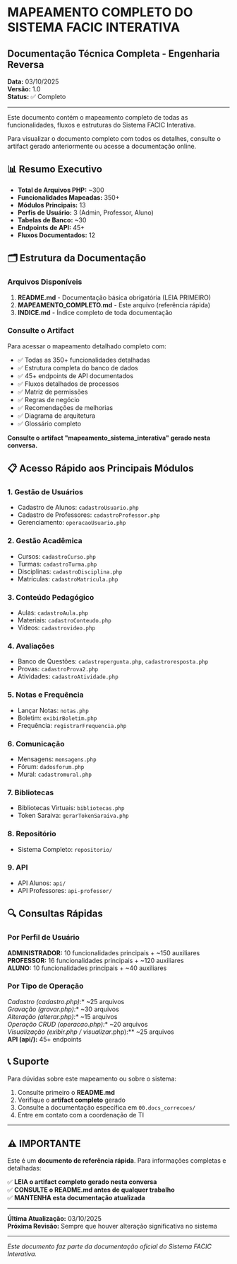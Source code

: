 # MAPEAMENTO COMPLETO DO SISTEMA FACIC INTERATIVA
## Documentação Técnica Completa - Engenharia Reversa

**Data:** 03/10/2025  
**Versão:** 1.0  
**Status:** ✅ Completo

---

Este documento contém o mapeamento completo de todas as funcionalidades, fluxos e estruturas do Sistema FACIC Interativa.

Para visualizar o documento completo com todos os detalhes, consulte o artifact gerado anteriormente ou acesse a documentação online.

## 📊 Resumo Executivo

- **Total de Arquivos PHP:** ~300
- **Funcionalidades Mapeadas:** 350+
- **Módulos Principais:** 13
- **Perfis de Usuário:** 3 (Admin, Professor, Aluno)
- **Tabelas de Banco:** ~30
- **Endpoints de API:** 45+
- **Fluxos Documentados:** 12

## 🗂️ Estrutura da Documentação

### Arquivos Disponíveis

1. **README.md** - Documentação básica obrigatória (LEIA PRIMEIRO)
2. **MAPEAMENTO_COMPLETO.md** - Este arquivo (referência rápida)
3. **INDICE.md** - Índice completo de toda documentação

### Consulte o Artifact

Para acessar o mapeamento detalhado completo com:
- ✅ Todas as 350+ funcionalidades detalhadas
- ✅ Estrutura completa do banco de dados
- ✅ 45+ endpoints de API documentados
- ✅ Fluxos detalhados de processos
- ✅ Matriz de permissões
- ✅ Regras de negócio
- ✅ Recomendações de melhorias
- ✅ Diagrama de arquitetura
- ✅ Glossário completo

**Consulte o artifact "mapeamento_sistema_interativa" gerado nesta conversa.**

## 📋 Acesso Rápido aos Principais Módulos

### 1. Gestão de Usuários
- Cadastro de Alunos: `cadastroUsuario.php`
- Cadastro de Professores: `cadastroProfessor.php`
- Gerenciamento: `operacaoUsuario.php`

### 2. Gestão Acadêmica
- Cursos: `cadastroCurso.php`
- Turmas: `cadastroTurma.php`
- Disciplinas: `cadastroDisciplina.php`
- Matrículas: `cadastroMatricula.php`

### 3. Conteúdo Pedagógico
- Aulas: `cadastroAula.php`
- Materiais: `cadastroConteudo.php`
- Vídeos: `cadastrovideo.php`

### 4. Avaliações
- Banco de Questões: `cadastropergunta.php`, `cadastroresposta.php`
- Provas: `cadastroProva2.php`
- Atividades: `cadastroAtividade.php`

### 5. Notas e Frequência
- Lançar Notas: `notas.php`
- Boletim: `exibirBoletim.php`
- Frequência: `registrarFrequencia.php`

### 6. Comunicação
- Mensagens: `mensagens.php`
- Fórum: `dadosforum.php`
- Mural: `cadastromural.php`

### 7. Bibliotecas
- Bibliotecas Virtuais: `bibliotecas.php`
- Token Saraiva: `gerarTokenSaraiva.php`

### 8. Repositório
- Sistema Completo: `repositorio/`

### 9. API
- API Alunos: `api/`
- API Professores: `api-professor/`

## 🔍 Consultas Rápidas

### Por Perfil de Usuário

**ADMINISTRADOR:** 10 funcionalidades principais + ~150 auxiliares
**PROFESSOR:** 16 funcionalidades principais + ~120 auxiliares  
**ALUNO:** 10 funcionalidades principais + ~40 auxiliares

### Por Tipo de Operação

**Cadastro (cadastro*.php):** ~25 arquivos  
**Gravação (gravar*.php):** ~30 arquivos  
**Alteração (alterar*.php):** ~15 arquivos  
**Operação CRUD (operacao*.php):** ~20 arquivos  
**Visualização (exibir*.php / visualizar*.php):** ~25 arquivos  
**API (api/):** 45+ endpoints  

## 📞 Suporte

Para dúvidas sobre este mapeamento ou sobre o sistema:

1. Consulte primeiro o **README.md**
2. Verifique o **artifact completo** gerado
3. Consulte a documentação específica em `00.docs_correcoes/`
4. Entre em contato com a coordenação de TI

---

## ⚠️ IMPORTANTE

Este é um **documento de referência rápida**. Para informações completas e detalhadas:

✅ **LEIA o artifact completo gerado nesta conversa**  
✅ **CONSULTE o README.md antes de qualquer trabalho**  
✅ **MANTENHA esta documentação atualizada**

---

**Última Atualização:** 03/10/2025  
**Próxima Revisão:** Sempre que houver alteração significativa no sistema

---

*Este documento faz parte da documentação oficial do Sistema FACIC Interativa.*
